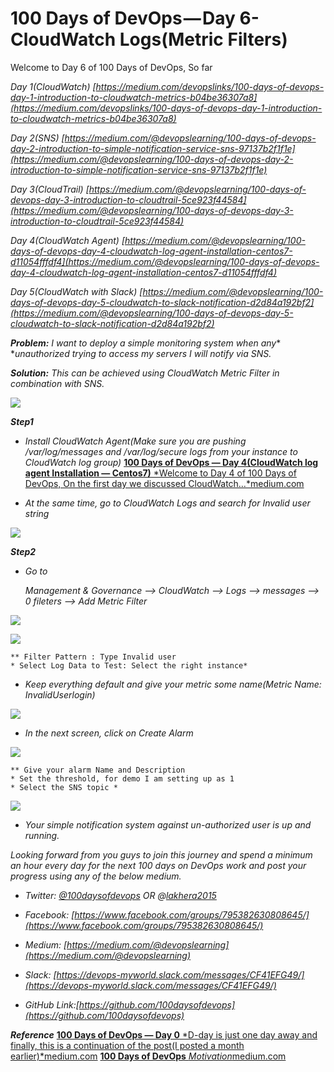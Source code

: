 
# 100 Days of DevOps — Day 6-CloudWatch Logs(Metric Filters)

Welcome to Day 6 of 100 Days of DevOps, So far

*Day 1(CloudWatch) [https://medium.com/devopslinks/100-days-of-devops-day-1-introduction-to-cloudwatch-metrics-b04be36307a8](https://medium.com/devopslinks/100-days-of-devops-day-1-introduction-to-cloudwatch-metrics-b04be36307a8)*

*Day 2(SNS) [https://medium.com/@devopslearning/100-days-of-devops-day-2-introduction-to-simple-notification-service-sns-97137b2f1f1e](https://medium.com/@devopslearning/100-days-of-devops-day-2-introduction-to-simple-notification-service-sns-97137b2f1f1e)*

*Day 3(CloudTrail) [https://medium.com/@devopslearning/100-days-of-devops-day-3-introduction-to-cloudtrail-5ce923f44584](https://medium.com/@devopslearning/100-days-of-devops-day-3-introduction-to-cloudtrail-5ce923f44584)*

*Day 4(CloudWatch Agent) [https://medium.com/@devopslearning/100-days-of-devops-day-4-cloudwatch-log-agent-installation-centos7-d11054fffdf4](https://medium.com/@devopslearning/100-days-of-devops-day-4-cloudwatch-log-agent-installation-centos7-d11054fffdf4)*

*Day 5(CloudWatch with Slack) [https://medium.com/@devopslearning/100-days-of-devops-day-5-cloudwatch-to-slack-notification-d2d84a192bf2](https://medium.com/@devopslearning/100-days-of-devops-day-5-cloudwatch-to-slack-notification-d2d84a192bf2)*

***Problem:** I want to deploy a simple monitoring system when any** **unauthorized trying to access my servers I will notify via SNS.*

***Solution:** This can be achieved using CloudWatch Metric Filter in combination with SNS.*

![](https://cdn-images-1.medium.com/max/2000/1*0OzqYNGqzR0wtHXdovwg0g.jpeg)

***Step1***

* *Install CloudWatch Agent(Make sure you are pushing /var/log/messages and /var/log/secure logs from your instance to CloudWatch log group)*
[**100 Days of DevOps — Day 4(CloudWatch log agent Installation — Centos7)**
*Welcome to Day 4 of 100 Days of DevOps, On the first day we discussed CloudWatch…*medium.com](https://medium.com/@devopslearning/100-days-of-devops-day-4-cloudwatch-log-agent-installation-centos7-d11054fffdf4)

* *At the same time, go to CloudWatch Logs and search for Invalid user string*

![](https://cdn-images-1.medium.com/max/5068/1*W5R7viCyHdJG94DTwm9InQ.png)

***Step2***

* *Go to*

    *Management & Governance --> CloudWatch --> Logs --> messages --> 0 fileters --> Add Metric Filter*

![](https://cdn-images-1.medium.com/max/4744/1*QLf-o6MG72tdaT6VMmyg3g.png)

![](https://cdn-images-1.medium.com/max/2528/1*cjAgVUSNhp6Vkh8lTQwPtQ.png)

    ** Filter Pattern : Type Invalid user
    * Select Log Data to Test: Select the right instance*

* *Keep everything default and give your metric some name(Metric Name: InvalidUserlogin)*

![](https://cdn-images-1.medium.com/max/2788/1*qh3VTaI4BNC4U6f-0-AZCQ.png)

* *In the next screen, click on Create Alarm*

![](https://cdn-images-1.medium.com/max/2968/1*mPY8Qg-Ru-M2Koo4hSiDuQ.png)

    ** Give your alarm Name and Description
    * Set the threshold, for demo I am setting up as 1
    * Select the SNS topic *

![](https://cdn-images-1.medium.com/max/4316/1*VGdPnzVwxnqaa4kr8yMshQ.png)

* *Your simple notification system against un-authorized user is up and running.*

*Looking forward from you guys to join this journey and spend a minimum an hour every day for the next 100 days on DevOps work and post your progress using any of the below medium.*

* *Twitter: [@100daysofdevops](http://twitter.com/100daysofdevops) OR @[lakhera2015](https://twitter.com/lakhera2015)*

* *Facebook: [https://www.facebook.com/groups/795382630808645/](https://www.facebook.com/groups/795382630808645/)*

* *Medium: [https://medium.com/@devopslearning](https://medium.com/@devopslearning)*

* *Slack: [https://devops-myworld.slack.com/messages/CF41EFG49/](https://devops-myworld.slack.com/messages/CF41EFG49/)*

* *GitHub Link:[https://github.com/100daysofdevops](https://github.com/100daysofdevops)*

***Reference***
[**100 Days of DevOps — Day 0**
*D-day is just one day away and finally, this is a continuation of the post(I posted a month earlier)*medium.com](https://medium.com/@devopslearning/100-days-of-devops-day-0-4f2c9750542d)
[**100 Days of DevOps**
*Motivation*medium.com](https://medium.com/@devopslearning/100-days-of-devops-81faf13bf772)
